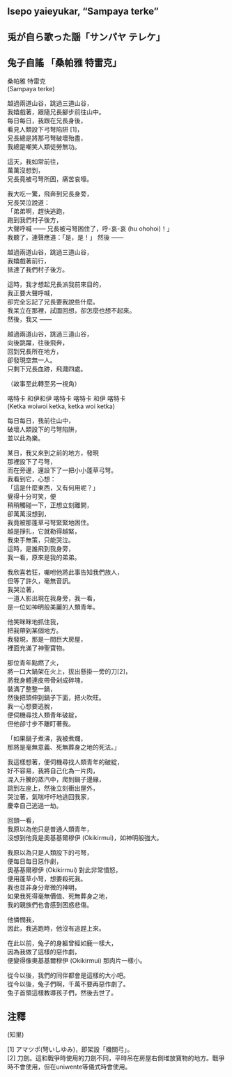 ## Isepo yaieyukar, “Sampaya terke”   
## 兎が自ら歌った謡「サンパヤ テレケ」  
## 兔子自謠 「桑帕雅 特雷克」   
  
  
桑帕雅 特雷克  
(Sampaya terke)  
  
越過兩道山谷，跳過三道山谷，  
我嬉戲著，跟隨兄長腳步前往山中。  
每日每日，我跟在兄長身後，  
看見人類設下弓弩陷阱 [1]，  
兄長總是將那弓弩破壞殆盡，  
我總是嘲笑人類徒勞無功。  

這天，我如常前往，  
萬萬沒想到，  
兄長竟被弓弩所困，痛苦哀嚎。  
  
我大吃一驚，飛奔到兄長身旁，  
兄長哭泣說道：  
「弟弟啊，趕快逃跑，  
跑到我們村子後方，  
大聲呼喊 —— 兄長被弓弩困住了，呼-哀-哀 (hu ohohoi)！」  
我聽了，連聲應道：「是，是！」
然後 ——  
  
越過兩道山谷，跳過三道山谷，  
我嬉戲著前行，  
抵達了我們村子後方。  
  
這時，我才想起兄長派我前來目的，  
我正要大聲呼喊，  
卻完全忘記了兄長要我說些什麼。  
我呆立在那裡，試圖回想，卻怎麼也想不起來。  
然後，我又 ——    

越過兩道山谷，跳過三道山谷，  
向後跳躍，往後飛奔，  
回到兄長所在地方，  
卻發現空無一人。  
只剩下兄長血跡，飛濺四處。  
  
（故事至此轉至另一視角）  
  
喀特卡 和伊和伊 喀特卡 喀特卡 和伊 喀特卡  
(Ketka woiwoi ketka, ketka woi ketka)  
  
每日每日，我前往山中，  
破壞人類設下的弓弩陷阱，  
並以此為樂。  
  
某日，我又來到之前的地方，發現  
那裡設下了弓弩，  
而在旁邊，還設下了一把小小蓬草弓弩。  
我看到它，心想：  
「這是什麼東西，又有何用呢？」  
覺得十分可笑，便  
稍稍觸碰一下，正想立刻離開，  
卻萬萬沒想到，  
我竟被那蓬草弓弩緊緊地困住。  
越是掙扎，它就勒得越緊，  
我束手無策，只能哭泣。  
這時，是誰飛到我身旁，  
我一看，原來是我的弟弟。  
  
我欣喜若狂，囑咐他將此事告知我們族人，  
但等了許久，毫無音訊。  
我哭泣著，  
一道人影出現在我身旁，我一看，  
是一位如神明般美麗的人類青年。  
  
他笑眯眯地抓住我，  
把我帶到某個地方。  
我發現，那是一間巨大房屋，  
裡面充滿了神聖寶物。  
  
那位青年點燃了火，  
將一口大鍋架在火上，拔出懸掛一旁的刀[2]，  
將我身體連皮帶骨剁成碎塊，  
裝滿了整整一鍋，  
然後把頭伸到鍋子下面，把火吹旺。  
我一心想要逃脫，  
便伺機尋找人類青年破綻，  
但他卻寸步不離盯著我。  
  
「如果鍋子煮沸，我被煮爛，  
那將是毫無意義、死無葬身之地的死法。」  
  
我這樣想著，便伺機尋找人類青年的破綻，  
好不容易，我將自己化為一片肉，  
混入升騰的蒸汽中，爬到鍋子邊緣，  
跳到左座上，然後立刻衝出屋外，  
哭泣著，氣喘吁吁地逃回我家，  
慶幸自己逃過一劫。  
  
回頭一看，  
我原以為他只是普通人類青年，  
沒想到他竟是奧基基爾穆伊 (Okikirmui)，如神明般強大。  
  
我原以為只是人類設下的弓弩，  
便每日每日惡作劇，  
奧基基爾穆伊 (Okikirmui) 對此非常憤怒，  
便用蓬草小弩，想要殺死我。  
我也並非身分卑微的神明，  
如果我死得毫無價值、死無葬身之地，  
我的親族們也會感到困惑悲傷。  
  
他憐憫我，  
因此，我逃跑時，他沒有追趕上來。  
  
在此以前，兔子的身軀曾經如鹿一樣大，  
因為我做了這樣的惡作劇，  
便變得像奧基基爾穆伊 (Okikirmui) 那肉片一樣小。  
  
從今以後，我們的同伴都會是這樣的大小吧。  
從今以後，兔子們啊，千萬不要再惡作劇了。  
兔子首領這樣教導孩子們，然後去世了。  
  
  
## 注釋  
  
  
(知里)  
  
[1] アマツポ(弩いしゆみ)，即架設「機關弓」。  
[2] 刀劍。這和戰爭時使用的刀劍不同，平時吊在房屋右側堆放寶物的地方。戰爭時不會使用，但在uniwente等儀式時會使用。  
  
